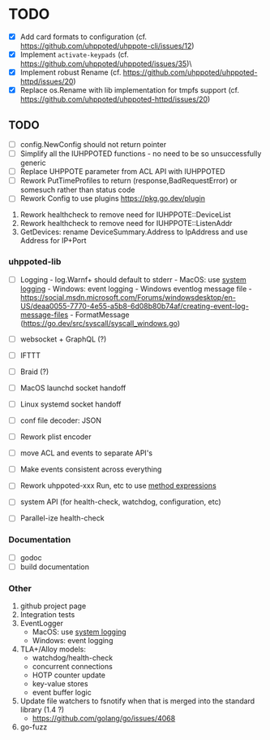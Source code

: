 # TODO

- [x] Add card formats to configuration (cf. https://github.com/uhppoted/uhppote-cli/issues/12)
- [x] Implement `activate-keypads` (cf. https://github.com/uhppoted/uhppoted/issues/35)\
- [x] Implement robust Rename (cf. https://github.com/uhppoted/uhppoted-httpd/issues/20)
- [x] Replace os.Rename with lib implementation for tmpfs support (cf. https://github.com/uhppoted/uhppoted-httpd/issues/20)

## TODO

- [ ] config.NewConfig should not return pointer
- [ ] Simplify all the IUHPPOTED functions - no need to be so unsuccessfully generic
- [ ] Replace UHPPOTE parameter from ACL API with IUHPPOTED
- [ ] Rework PutTimeProfiles to return (response,BadRequestError) or somesuch rather than status code
- [ ] Rework Config to use plugins
      https://pkg.go.dev/plugin

1. Rework healthcheck to remove need for IUHPPOTE::DeviceList
2. Rework healthcheck to remove need for IUHPPOTE::ListenAddr
3. GetDevices: rename DeviceSummary.Address to IpAddress and use Address for IP+Port

### uhppoted-lib

- [ ] Logging
      - log.Warnf+ should default to stderr
      - MacOS: use [system logging](https://developer.apple.com/documentation/os/logging)
      - Windows: event logging
      - Windows eventlog message file
        - https://social.msdn.microsoft.com/Forums/windowsdesktop/en-US/deaa0055-7770-4e55-a5b8-6d08b80b74af/creating-event-log-message-files
        - FormatMessage (https://go.dev/src/syscall/syscall_windows.go)

- [ ] websocket + GraphQL (?)
- [ ] IFTTT
- [ ] Braid (?)
- [ ] MacOS launchd socket handoff
- [ ] Linux systemd socket handoff
- [ ] conf file decoder: JSON
- [ ] Rework plist encoder
- [ ] move ACL and events to separate API's
- [ ] Make events consistent across everything
- [ ] Rework uhppoted-xxx Run, etc to use [method expressions](https://talks.golang.org/2012/10things.slide#9)
- [ ] system API (for health-check, watchdog, configuration, etc)
- [ ] Parallel-ize health-check 

### Documentation

- [ ] godoc
- [ ] build documentation

### Other

1. github project page
2. Integration tests
3. EventLogger 
    - MacOS: use [system logging](https://developer.apple.com/documentation/os/logging)
    - Windows: event logging
4. TLA+/Alloy models:
    - watchdog/health-check
    - concurrent connections
    - HOTP counter update
    - key-value stores
    - event buffer logic
5. Update file watchers to fsnotify when that is merged into the standard library (1.4 ?)
    - https://github.com/golang/go/issues/4068
6. go-fuzz
